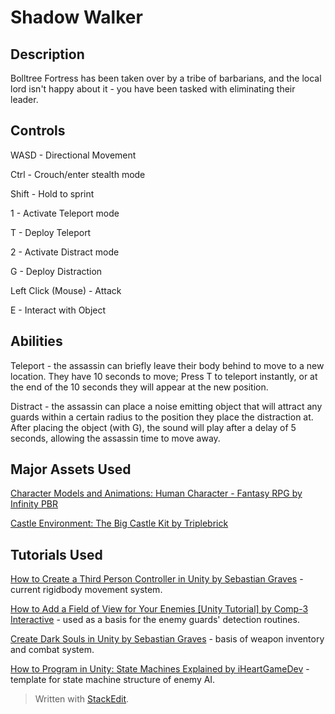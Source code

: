 # Shadow Walker

## Description
Bolltree Fortress has been taken over by a tribe of barbarians, and the local lord isn't happy about it - you have been tasked with eliminating their leader. 

## Controls
WASD - Directional Movement

Ctrl - Crouch/enter stealth mode

Shift - Hold to sprint

1 - Activate Teleport mode

T - Deploy Teleport

2 - Activate Distract mode 

G - Deploy Distraction

Left Click (Mouse) - Attack

E - Interact with Object

## Abilities
Teleport - the assassin can briefly leave their body behind to move to a new location. They have 10 seconds to move; Press T to teleport instantly, or at the end of the 10 seconds they will appear at the new position.

Distract - the assassin can place a noise emitting object that will attract any guards within a certain radius to the position they place the distraction at. After placing the object (with G), the sound will play after a delay of 5 seconds, allowing the assassin time to move away.

## Major Assets Used
[Character Models and Animations: Human Character - Fantasy RPG by Infinity PBR](https://assetstore.unity.com/packages/3d/characters/humanoids/humans/human-character-fantasy-rpg-60016)

[Castle Environment: The Big Castle Kit by Triplebrick](https://assetstore.unity.com/packages/3d/environments/historic/the-big-castle-kit-75818)

## Tutorials Used
[How to Create a Third Person Controller in Unity by Sebastian Graves](https://www.youtube.com/watch?v=gdp-O6z8x28&list=PLD_vBJjpCwJsqpD8QRPNPMfVUpPFLVGg4) - current rigidbody movement system.

[How to Add a Field of View for Your Enemies [Unity Tutorial] by Comp-3 Interactive](https://www.youtube.com/watch?v=j1-OyLo77ss&list=PLr_x80e_x7bM4JFwhG8KoNOFmf_DngQIo&index=5) - used as a basis for the enemy guards' detection routines.

[Create Dark Souls in Unity by Sebastian Graves](https://www.youtube.com/playlist?list=PLD_vBJjpCwJtrHIW1SS5_BNRk6KZJZ7_d)  - basis of weapon inventory and combat system.

[How to Program in Unity: State Machines Explained by iHeartGameDev](https://youtu.be/Vt8aZDPzRjI) - template for state machine structure of enemy AI.

> Written with [StackEdit](https://stackedit.io/).
